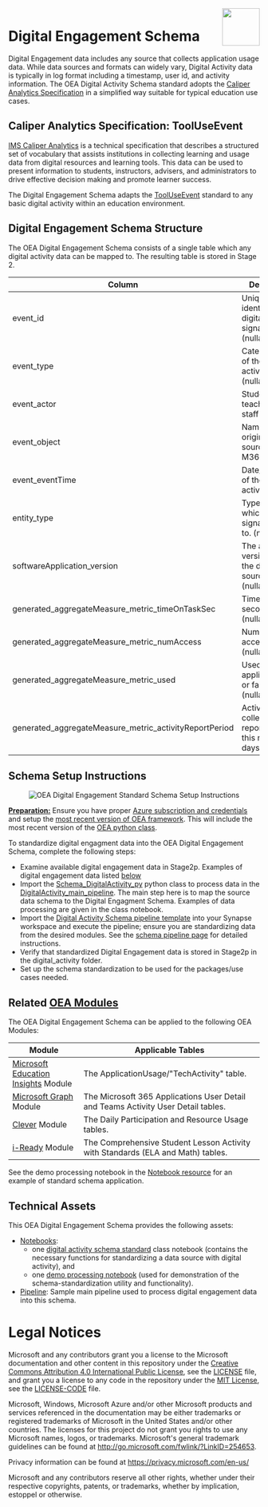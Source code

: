 <img align="right" height="75" src="https://github.com/microsoft/OpenEduAnalytics/blob/main/docs/pics/oea-logo-nobg.png">

# Digital Engagement Schema

Digital Engagement data includes any source that collects application usage data. While data sources and formats can widely vary, Digital Activity data is typically in log format including a timestamp, user id, and activity information. The OEA Digital Activity Schema standard adopts the [Caliper Analytics Specification](https://www.imsglobal.org/spec/caliper/v1p2) in a simplified way suitable for typical education use cases.

## Caliper Analytics Specification: ToolUseEvent

[IMS Caliper Analytics](https://www.imsglobal.org/spec/caliper/v1p2) is a technical specification that describes a structured set of vocabulary that assists institutions in collecting learning and usage data from digital resources and learning tools. This data can be used to present information to students, instructors, advisers, and administrators to drive effective decision making and promote learner success.

The Digital Engagement Schema adapts the [ToolUseEvent](https://www.imsglobal.org/spec/caliper/v1p2#tooluseevent) standard to any basic digital activity within an education environment.

## Digital Engagement Schema Structure

The OEA Digital Engagement Schema consists of a single table which any digital activity data can be mapped to. The resulting table is stored in Stage 2.

| Column | Description |
| --- | --- |
| event_id | Unique identifier of the digital activity signal (nullable). |
| event_type | Categorization of the digital activity types (nullable). |
| event_actor | Student, teacher, or staff identifier. |
| event_object | Name of the original data source such as M365. |
| event_eventTime | Date/timestamp of the digital activity. |
| entity_type | Type of entity which activity signal belongs to. (nullable) |
| softwareApplication_version | The appication version from the data source. (nullable) |
| generated_aggregateMeasure_metric_timeOnTaskSec | Time on task in seconds. (nullable) |
| generated_aggregateMeasure_metric_numAccess | Number of accesses.  (nullable) |
| generated_aggregateMeasure_metric_used | Used the application true or false.  (nullable) |
| generated_aggregateMeasure_metric_activityReportPeriod | Activity data collected is reported over this number of days.  (nullable) |

## Schema Setup Instructions

<p align="center">
  <img src="https://github.com/microsoft/OpenEduAnalytics/blob/main/schemas/schema_catalog/Digital_Engagement_Schema/docs/images/digital_engagement_schema_setup.png" alt="OEA Digital Engagement Standard Schema Setup Instructions"/>
</p>

<ins><strong>Preparation:</ins></strong> Ensure you have proper [Azure subscription and credentials](https://github.com/microsoft/OpenEduAnalytics/tree/main/framework) and setup the [most recent version of OEA framework](https://github.com/microsoft/OpenEduAnalytics/tree/main/framework#setup-of-framework-assets). This will include the most recent version of the [OEA python class](https://github.com/microsoft/OpenEduAnalytics/blob/main/framework/synapse/notebook/OEA_py.ipynb).

To standardize digital engagment data into the OEA Digital Engagement Schema, complete the following steps:

- Examine available digital engagement data in Stage2p. Examples of digital engagement data listed [below](https://github.com/microsoft/OpenEduAnalytics/tree/main/schemas/schema_catalog/Digital_Engagement_Schema#related-oea-modules)
- Import the [Schema_DigitalActivity_py](https://github.com/microsoft/OpenEduAnalytics/blob/main/schemas/schema_catalog/Digital_Engagement_Schema/notebook/Schema_DigitalActivity_py.ipynb) python class to process data in the [DigitalActivity_main_pipeline](https://github.com/microsoft/OpenEduAnalytics/blob/main/schemas/schema_catalog/Digital_Engagement_Schema/pipeline/DigitalActivity_main_pipeline.zip). The main step here is to map the source data schema to the Digital Engagment Schema. Examples of data processing are given in the class notebook. 
- Import the [Digital Activity Schema pipeline template](https://github.com/microsoft/OpenEduAnalytics/blob/main/schemas/schema_catalog/Digital_Engagement_Schema/pipeline/DigitalActivity_main_pipeline.zip) into your Synapse workspace and execute the pipeline; ensure you are standardizing data from the desired modules. See the [schema pipeline page](https://github.com/microsoft/OpenEduAnalytics/tree/main/schemas/schema_catalog/Digital_Engagement_Schema/pipeline) for detailed instructions.
- Verify that standardized Digital Engagement data is stored in Stage2p in the digital_activity folder.
- Set up the schema standardization to be used for the packages/use cases needed.

## Related [OEA Modules](https://github.com/microsoft/OpenEduAnalytics/tree/main/modules/module_catalog)

The OEA Digital Engagement Schema can be applied to the following OEA Modules:

| Module | Applicable Tables |
| --- | --- |
| [Microsoft Education Insights](https://github.com/microsoft/OpenEduAnalytics/tree/main/modules/module_catalog/Microsoft_Education_Insights) Module | The ApplicationUsage/"TechActivity" table. |
| [Microsoft Graph](https://github.com/microsoft/OpenEduAnalytics/tree/main/modules/module_catalog/Microsoft_Graph) Module | The Microsoft 365 Applications User Detail and Teams Activity User Detail tables. |
| [Clever](https://github.com/microsoft/OpenEduAnalytics/tree/main/modules/module_catalog/Clever) Module | The Daily Participation and Resource Usage tables. |
| [i-Ready](https://github.com/microsoft/OpenEduAnalytics/tree/main/modules/module_catalog/iReady) Module | The Comprehensive Student Lesson Activity with Standards (ELA and Math) tables. |

See the demo processing notebook in the [Notebook resource](https://github.com/microsoft/OpenEduAnalytics/tree/main/schemas/schema_catalog/Digital_Engagement_Schema/notebook) for an example of standard schema application.

## Technical Assets

This OEA Digital Engagement Schema provides the following assets:
 - [Notebooks](https://github.com/microsoft/OpenEduAnalytics/tree/main/schemas/schema_catalog/Digital_Engagement_Schema/notebook):
     * one [digital activity schema standard](https://github.com/microsoft/OpenEduAnalytics/blob/main/schemas/schema_catalog/Digital_Engagement_Schema/notebook/Schema_DigitalActivity_py.ipynb) class notebook (contains the necessary functions for standardizing a data source with digital activity), and 
     * one [demo processing notebook](https://github.com/microsoft/OpenEduAnalytics/blob/main/schemas/schema_catalog/Digital_Engagement_Schema/notebook/Schema_DigitalActivity_Demo.ipynb) (used for demonstration of the schema-standardization utility and functionality).
 - [Pipeline](https://github.com/microsoft/OpenEduAnalytics/tree/main/schemas/schema_catalog/Digital_Engagement_Schema/pipeline): Sample main pipeline used to process digital engagement data into this schema.
 
 # Legal Notices
Microsoft and any contributors grant you a license to the Microsoft documentation and other content
in this repository under the [Creative Commons Attribution 4.0 International Public License](https://creativecommons.org/licenses/by/4.0/legalcode),
see the [LICENSE](LICENSE) file, and grant you a license to any code in the repository under the [MIT License](https://opensource.org/licenses/MIT), see the
[LICENSE-CODE](LICENSE-CODE) file.

Microsoft, Windows, Microsoft Azure and/or other Microsoft products and services referenced in the documentation
may be either trademarks or registered trademarks of Microsoft in the United States and/or other countries.
The licenses for this project do not grant you rights to use any Microsoft names, logos, or trademarks.
Microsoft's general trademark guidelines can be found at http://go.microsoft.com/fwlink/?LinkID=254653.

Privacy information can be found at https://privacy.microsoft.com/en-us/

Microsoft and any contributors reserve all other rights, whether under their respective copyrights, patents,
or trademarks, whether by implication, estoppel or otherwise.

